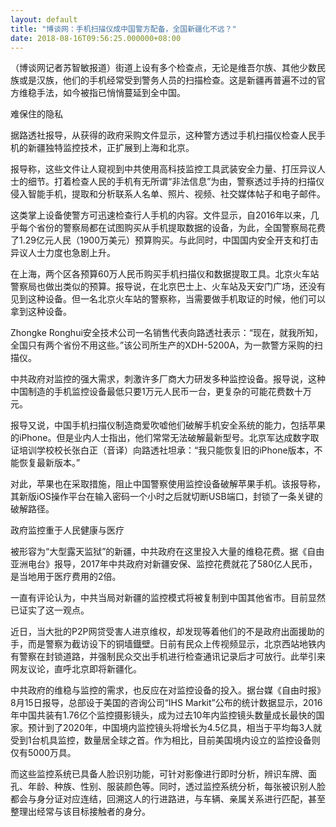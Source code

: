 ```yaml
---
layout: default
title: "博谈网：手机扫描仪成中国警方配备，全国新疆化不远？"
date: 2018-08-16T09:56:25.000000+08:00
---
```


（博谈网记者苏智敏报道）街道上设有多个检查点，无论是维吾尔族、其他少数民族或是汉族，他们的手机经常受到警务人员的扫描检查。这是新疆再普遍不过的官方维稳手法，如今被指已悄悄蔓延到全中国。

难保住的隐私

据路透社报导，从获得的政府采购文件显示，这种警方透过手机扫描仪检查人民手机的新疆独特监控技术，正扩展到上海和北京。

报导称，这些文件让人窥视到中共使用高科技监控工具武装安全力量、打压异议人士的细节。打着检查人民的手机有无所谓“非法信息”为由，警察透过手持的扫描仪侵入智能手机，提取和分析联系人名单、照片、视频、社交媒体帖子和电子邮件。

这类掌上设备使警方可迅速检查行人手机的内容。文件显示，自2016年以来，几乎每个省份的警察局都在试图购买从手机提取数据的设备，为此，全国警察局花费了1.29亿元人民（1900万美元）预算购买。与此同时，中国国内安全开支和打击异议人士力度也急剧上升。

在上海，两个区各预算60万人民币购买手机扫描仪和数据提取工具。北京火车站警察局也做出类似的预算。报导说，在北京巴士上、火车站及天安门广场，还没有见到这种设备。但一名北京火车站的警察称，当需要做手机取证的时候，他们可以拿到这种设备。

Zhongke Ronghui安全技术公司一名销售代表向路透社表示：“现在，就我所知，全国只有两个省份不用这些。”该公司所生产的XDH-5200A，为一款警方采购的扫描仪。

中共政府对监控的强大需求，刺激许多厂商大力研发多种监控设备。报导说，这种中国制造的手机监控设备最低只要1万元人民币一台，更复杂的可能花费数十万元。

报导又说，中国手机扫描仪制造商爱吹嘘他们破解手机安全系统的能力，包括苹果的iPhone。但是业内人士指出，他们常常无法破解最新型号。北京军达成数字取证培训学校校长张白正（音译）向路透社坦承：“我只能恢复旧的iPhone版本，不能恢复最新版本。”

对此，苹果也在采取措施，阻止中国警察使用监控设备破解苹果手机。该报导称，其新版iOS操作平台在输入密码一个小时之后就切断USB端口，封锁了一条关键的破解路径。

政府监控重于人民健康与医疗

被形容为“大型露天监狱”的新疆，中共政府在这里投入大量的维稳花费。据《自由亚洲电台》报导，2017年中共政府对新疆安保、监控花费就花了580亿人民币，是当地用于医疗费用的2倍。

一直有评论认为，中共当局对新疆的监控模式将被复制到中国其他省市。目前显然已证实了这一观点。

近日，当大批的P2P网贷受害人进京维权，却发现等着他们的不是政府出面援助的手，而是警察为截访设下的铜墙鐡壁。日前有民众上传视频显示，北京西站地铁内有警察在封锁道路，并强制民众交出手机进行检查通讯记录后才可放行。此举引来网友议论，直呼北京即将新疆化。

中共政府的维稳与监控的需求，也反应在对监控设备的投入。据台媒《自由时报》8月15日报导，总部设于美国的咨询公司“IHS Markit”公布的统计数据显示，2016年中国共装有1.76亿个监控摄影镜头，成为过去10年内监控镜头数量成长最快的国家。预计到了2020年，中国境内监控镜头将增长为4.5亿具，相当于平均每3人就受到1台机具监控，数量居全球之首。作为相比，目前美国境内设立的监控设备则仅有5000万具。

而这些监控系统已具备人脸识别功能，可针对影像进行即时分析，辨识车牌、面孔、年龄、种族、性别、服装颜色等。同时，透过监控系统分析，每张被识别人脸都会与身分证对应连结，回溯这人的行进路进，与车辆、亲属关系进行匹配，甚至整理出经常与该目标接触者的身分。

